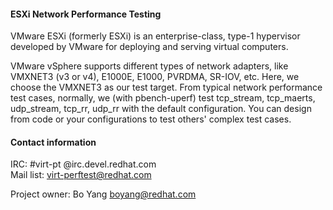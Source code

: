 #### ESXi Network Performance Testing

VMware ESXi (formerly ESXi) is an enterprise-class, type-1 hypervisor developed by VMware for deploying and serving virtual computers.

VMware vSphere supports different types of network adapters, like VMXNET3 (v3 or v4), E1000E, E1000, PVRDMA, SR-IOV, etc. Here, we choose the VMXNET3 as our test target. From typical network performance test cases, normally, we (with pbench-uperf) test tcp_stream, tcp_maerts, udp_stream, tcp_rr, udp_rr with the default configuration. You can design from code or your configurations to test others' complex test cases.

#### Contact information

IRC: #virt-pt @irc.devel.redhat.com  
Mail list: virt-perftest@redhat.com

Project owner: Bo Yang <boyang@redhat.com>
